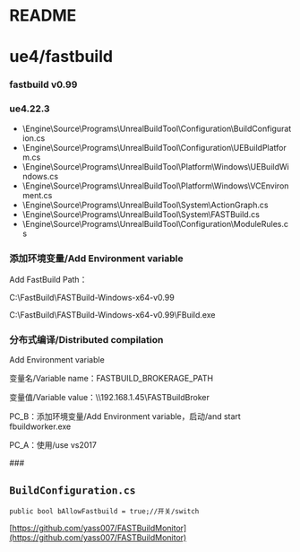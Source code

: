 # README

# ue4/fastbuild

### fastbuild  v0.99

### ue4\.22.3

* \\Engine\\Source\\Programs\\UnrealBuildTool\\Configuration\\BuildConfiguration.cs
* \\Engine\\Source\\Programs\\UnrealBuildTool\\Configuration\\UEBuildPlatform.cs
* \\Engine\\Source\\Programs\\UnrealBuildTool\\Platform\\Windows\\UEBuildWindows.cs
* \\Engine\\Source\\Programs\\UnrealBuildTool\\Platform\\Windows\\VCEnvironment.cs
* \\Engine\\Source\\Programs\\UnrealBuildTool\\System\\ActionGraph.cs
* \\Engine\\Source\\Programs\\UnrealBuildTool\\System\\FASTBuild.cs
* \\Engine\\Source\\Programs\\UnrealBuildTool\\Configuration\\ModuleRules.cs

### 添加环境变量/Add Environment variable

Add FastBuild Path：

C:\\FastBuild\\FASTBuild\-Windows\-x64\-v0.99       

C:\\FastBuild\\FASTBuild\-Windows\-x64\-v0.99\\FBuild.exe

### 分布式编译/Distributed compilation

Add Environment variable

变量名/Variable name：FASTBUILD\_BROKERAGE\_PATH

变量值/Variable value：\\\\192.168.1.45\\FASTBuildBroker

PC\_B：添加环境变量/Add Environment variable，启动/and start fbuildworker.exe

PC\_A：使用/use vs2017

##\# 

## `BuildConfiguration.cs`

`public bool bAllowFastbuild = true;//开关/switch`



[https://github.com/yass007/FASTBuildMonitor](https://github.com/yass007/FASTBuildMonitor)




